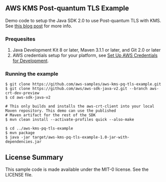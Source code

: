 ## AWS KMS Post-quantum TLS Example

Demo code to setup the Java SDK 2.0 to use Post-quantum TLS with KMS. See [this blog post](https://aws.amazon.com/blogs/security/using-post-quantum-tls-with-kms/) for more info.

### Prequesites
1. Java Development Kit 8 or later, Maven 3.1.1 or later, and Git 2.0 or later
1. AWS credentials setup for your platform, see [Set Up AWS Credentials for Development](https://docs.aws.amazon.com/sdk-for-java/v2/developer-guide/setup-credentials.html).
### Running the example
```$bash
$ git clone https://github.com/aws-samples/aws-kms-pq-tls-example.git
$ git clone https://github.com/aws/aws-sdk-java-v2.git --branch aws-crt-dev-preview
$ cd aws-sdk-java-v2

# This only builds and installs the aws-crt-client into your local Maven repository. This demo can use the published 
# Maven artifact for the rest of the SDK
$ mvn clean install --activate-profiles quick --also-make

$ cd ../aws-kms-pq-tls-example
$ mvn package
$ java -jar target/aws-kms-pq-tls-example-1.0-jar-with-dependencies.jar
```
## License Summary

This sample code is made available under the MIT-0 license. See the LICENSE file.
